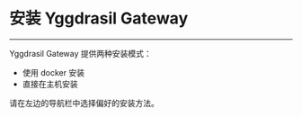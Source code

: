 # 安装 Yggdrasil Gateway

---


Yggdrasil Gateway 提供两种安装模式：

- 使用 docker 安装
- 直接在主机安装

请在左边的导航栏中选择偏好的安装方法。
